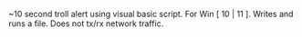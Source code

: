 ~10 second troll alert using visual basic script. For Win [ 10 | 11 ].
Writes and runs a file. Does not tx/rx network traffic.